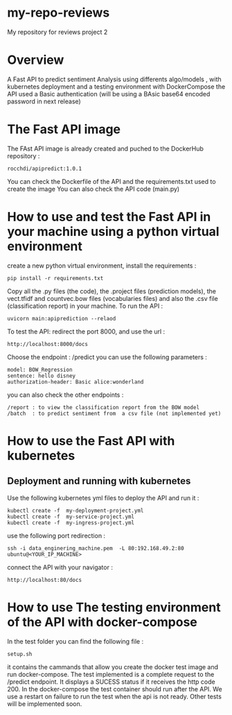 # my-repo-reviews
My repository for reviews project 2


# Overview
A Fast API to predict sentiment Analysis using differents algo/models , with kubernetes deployment and a testing environment with DockerCompose
the API used a Basic authentication (will be using a BAsic base64 encoded password in next release)

# The Fast API image
The FAst API image is already created and puched to the DockerHub repository : 
```
rocchdi/apipredict:1.0.1
```
You can check the Dockerfile of the API and the requirements.txt used to create the image
You can also check the API code (main.py)


# How to use and test the Fast API in your machine using a python virtual environment

create a new python virtual environment, install the requirements :  

```
pip install -r requirements.txt
```
Copy  all the .py files (the code), the .project files (prediction models), the vect.tfidf and countvec.bow files (vocabularies files)
and also the .csv file (classification report) in your machine. To run the API : 
```
uvicorn main:apiprediction --relaod
```
To test the API: redirect the port 8000, and use the url :
```
http://localhost:8000/docs
```

Choose the endpoint : /predict
you can use the following parameters :
```
model: BOW_Regression
sentence: hello disney
authorization-header: Basic alice:wonderland
```

you can also check the other endpoints :
```
/report : to view the classification report from the BOW model
/batch  : to predict sentiment from  a csv file (not implemented yet)
```



# How to use the Fast API with kubernetes
## Deployment and running with kubernetes
Use the following kubernetes yml files to deploy the API and run it :

```
kubectl create -f  my-deployment-project.yml
kubectl create -f  my-service-project.yml
kubectl create -f  my-ingress-project.yml
```

use the following port redirection :
```
ssh -i data_enginering_machine.pem  -L 80:192.168.49.2:80 ubuntu@<YOUR_IP_MACHINE>
```

connect the API with your navigator : 
```
http://localhost:80/docs
```



# How to use The testing environment of the API with docker-compose

In the test folder you can find the following file :
```
setup.sh
```
it contains the cammands that allow you  create the docker test image and run docker-compose.
The test implemented is  a complete request to the /predict endpoint. It displays a SUCESS status if it receives the http code 200.
In the docker-compose the test container should run after the API. We use a restart on failure to run the test when the api is not ready.
Other tests will be implemented soon.

